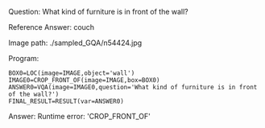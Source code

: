 Question: What kind of furniture is in front of the wall?

Reference Answer: couch

Image path: ./sampled_GQA/n54424.jpg

Program:

```
BOX0=LOC(image=IMAGE,object='wall')
IMAGE0=CROP_FRONT_OF(image=IMAGE,box=BOX0)
ANSWER0=VQA(image=IMAGE0,question='What kind of furniture is in front of the wall?')
FINAL_RESULT=RESULT(var=ANSWER0)
```
Answer: Runtime error: 'CROP_FRONT_OF'

